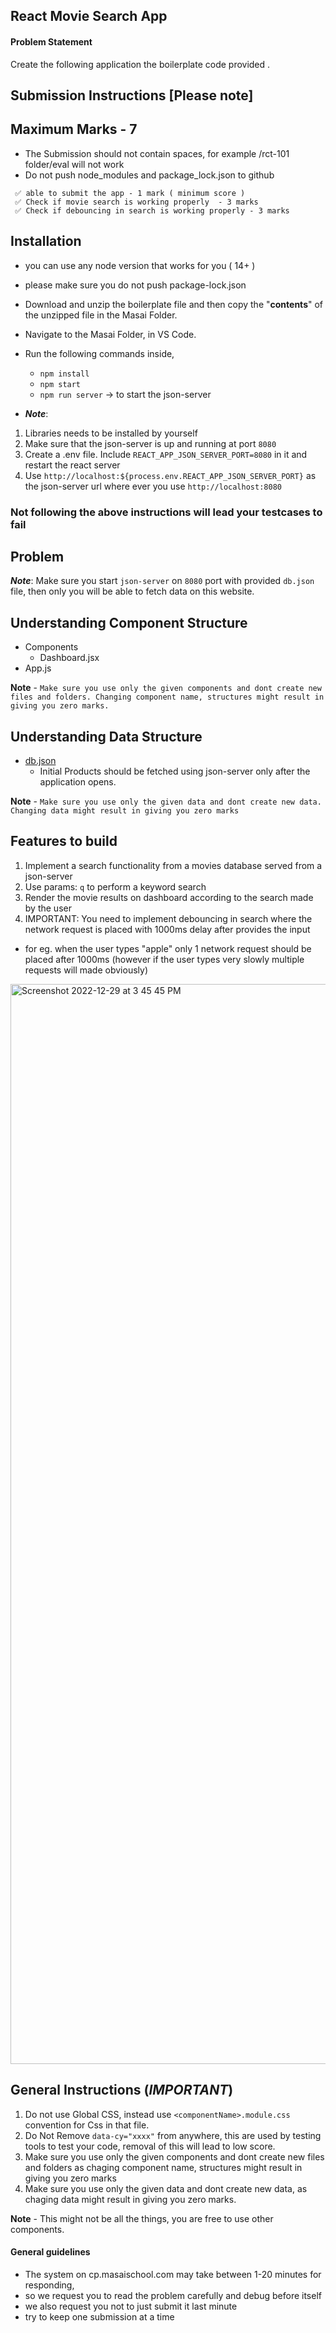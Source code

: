 ## React Movie Search App

#### Problem Statement

Create the following application the boilerplate code provided .

## Submission Instructions [Please note]

## Maximum Marks - 7

- The Submission should not contain spaces, for example /rct-101 folder/eval will not work
- Do not push node_modules and package_lock.json to github

```
 ✅ able to submit the app - 1 mark ( minimum score )
 ✅ Check if movie search is working properly  - 3 marks
 ✅ Check if debouncing in search is working properly - 3 marks
```

## Installation

- you can use any node version that works for you ( 14+ )
- please make sure you do not push package-lock.json

- Download and unzip the boilerplate file and then copy the "**contents**" of the unzipped file in the Masai Folder.
- Navigate to the Masai Folder, in VS Code.
- Run the following commands inside,
  - `npm install`
  - `npm start`
  - `npm run server` -> to start the json-server
- **_Note_**:

1. Libraries needs to be installed by yourself
2. Make sure that the json-server is up and running at port `8080`
3. Create a .env file. Include `REACT_APP_JSON_SERVER_PORT=8080` in it and restart the react server
4. Use `http://localhost:${process.env.REACT_APP_JSON_SERVER_PORT}` as the json-server url where ever you use `http://localhost:8080`

### Not following the above instructions will lead your testcases to fail

## Problem

**_Note_**: Make sure you start `json-server` on `8080` port with provided `db.json` file, then only you will be able to fetch data on this website.

## Understanding Component Structure

- Components
  - Dashboard.jsx
- App.js

**Note** - `Make sure you use only the given components and dont create new files and folders. Changing component name, structures might result in giving you zero marks.`

## Understanding Data Structure

- [db.json](./db.json)
  - Initial Products should be fetched using json-server only after the application opens.

**Note** - `Make sure you use only the given data and dont create new data. Changing data might result in giving you zero marks`

## Features to build

1. Implement a search functionality from a movies database served from a json-server
2. Use params: ```q``` to perform a keyword search
3. Render the movie results on dashboard according to the search made by the user
4. IMPORTANT: You need to implement debouncing in search where the network request is placed with 1000ms delay after provides the input
  - for eg. when the user types "apple" only 1 network request should be placed after 1000ms (however if the user types very slowly multiple requests will made obviously)

<img width="1728" alt="Screenshot 2022-12-29 at 3 45 45 PM" src="https://user-images.githubusercontent.com/39851506/209937304-c260395e-4c1f-477a-bea7-54cf011664eb.png">

## General Instructions (**_IMPORTANT_**)

1. Do not use Global CSS, instead use `<componentName>.module.css` convention for Css in that file.
2. Do Not Remove `data-cy="xxxx"` from anywhere, this are used by testing tools to test your code, removal of this will lead to low score.
3. Make sure you use only the given components and dont create new files and folders as chaging component name, structures might result in giving you zero marks
4. Make sure you use only the given data and dont create new data, as chaging data might result in giving you zero marks.

**Note** - This might not be all the things, you are free to use other components.

#### General guidelines

- The system on cp.masaischool.com may take between 1-20 minutes for responding,
- so we request you to read the problem carefully and debug before itself
- we also request you not to just submit it last minute
- try to keep one submission at a time
